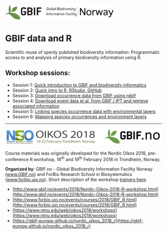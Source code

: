 ![](./demo_data/gbif-norway-full.png "GBIF-Norway-Banner")

# GBIF data and R

Scientific reuse of openly published biodiversity information: Programmatic access to and analysis of primary biodiversity information using R.


## Workshop sessions:
* Session 1: [Quick introduction to GBIF and biodiversity informatics](s1_gbif_intro)
* Session 2: [Quick intro to R, RStudio, GitHub](s2_r_intro)
* Session 3: [Download occurrence data from GBIF using rgbif](s3_gbif_demo)
* Session 4: [Download event data et al. from GBIF / IPT and retrieve associated information](s4_event_core)
* Session 5: [Linking species occurrence data with environmental layers](s5_environment)
* Session 6: [Mapping species occurrences and environment layers](s6_mapping)



***

![](./demo_data/NSO_2018_GBIF_NO.png "NSO 2018")

Course materials was originally developed for the Nordic Oikos 2018, pre-conference R workshop, 18<sup>th</sup> and 19<sup>th</sup> February 2018 in Trondheim, Norway.

**Organized by**: GBIF.no - Global Biodiversity Information Facility Norway (www.GBIF.no) and ForBio Research School in Biosystematics (www.forbio.uio.no). Short description of the workshop [trainers here](./trainers.Rmd).

* [http://www.gbif.no/events/2018/Nordic-Oikos-2018-R-workshop.html](http://www.gbif.no/events/2018/Nordic-Oikos-2018-R-workshop.html)
* [http://www.forbio.uio.no/events/courses/2018/GBIF_R.html](http://www.forbio.uio.no/events/courses/2018/GBIF_R.html)
* [https://www.ntnu.edu/web/oikos2018/workshops](https://www.ntnu.edu/web/oikos2018/workshops)
* [https://gbif-europe.github.io/nordic_oikos_2018_r](https://gbif-europe.github.io/nordic_oikos_2018_r)
